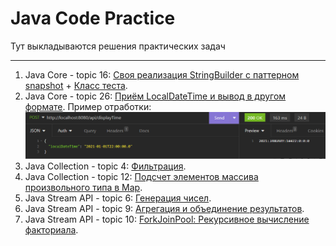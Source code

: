 # Java Code Practice
Тут выкладываются решения практических задач
___
1. Java Core - topic 16: [Своя реализация StringBuilder с паттерном snapshot](https://github.com/npichuzhkin/JavaCodePractice/tree/master/src/java/com/npichuzhkin/javacodepractice/javacore/topic16) + [Класс теста](https://github.com/npichuzhkin/JavaCodePractice/blob/master/src/java/com/npichuzhkin/javacodepractice/javacore/tests/StringBuilderSnapshotTest.java).
2. Java Core - topic 26: [Приём LocalDateTime и вывод в другом формате](https://github.com/npichuzhkin/JavaCodePractice/tree/master/src/main/java/com/npichuzhkin/javacodepractice/javacore/topic26).
Пример отработки:
![ldttest.gif](https://github.com/npichuzhkin/JavaCodePractice/blob/master/gif/ldttest.gif)
3. Java Collection - topic 4: [Фильтрация](https://github.com/npichuzhkin/JavaCodePractice/tree/master/src/main/java/com/npichuzhkin/javacodepractice/javacollections/topic4).
4. Java Collection - topic 12: [Подсчет элементов массива произвольного типа в Map](https://github.com/npichuzhkin/JavaCodePractice/blob/master/src/main/java/com/npichuzhkin/javacodepractice/javacollections/topic12/CountOfElements.java).
5. Java Stream API - topic 6: [Генерация чисел]().
6. Java Stream API - topic 9: [Агрегация и объединение результатов]().
7. Java Stream API - topic 10: [ForkJoinPool: Рекурсивное вычисление факториала]().